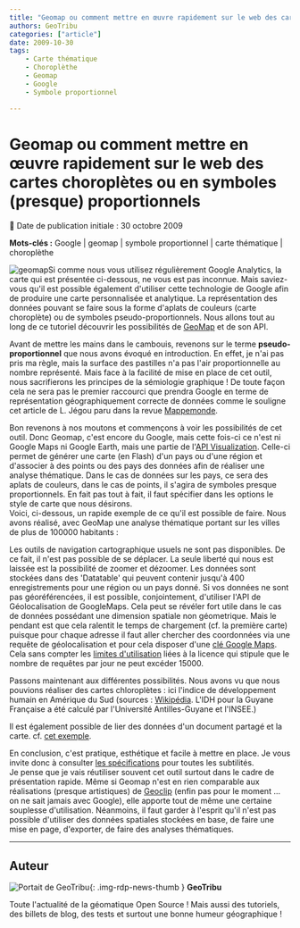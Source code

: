 ```yaml
---
title: "Geomap ou comment mettre en œuvre rapidement sur le web des cartes choroplètes ou en symboles (presque) proportionnels"
authors: GeoTribu
categories: ["article"]
date: 2009-10-30
tags: 
    - Carte thématique
    - Choroplèthe
    - Geomap
    - Google
    - Symbole proportionnel

---
```


# Geomap ou comment mettre en œuvre rapidement sur le web des cartes choroplètes ou en symboles (presque) proportionnels

:calendar: Date de publication initiale : 30 octobre 2009

**Mots-clés :** Google | geomap | symbole proportionnel | carte thématique | choroplèthe

![geomap](http://88.191.39.115/fabien/geotribu/logos/visualization_geomap.png)Si comme nous vous utilisez régulièrement Google Analytics, la carte qui est présentée ci-dessous, ne vous est pas inconnue. Mais saviez-vous qu'il est possible également d'utiliser cette technologie de Google afin de produire une carte personnalisée et analytique. La représentation des données pouvant se faire sous la forme d'aplats de couleurs (carte choroplète) ou de symboles pseudo-proportionnels. Nous allons tout au long de ce tutoriel découvrir les possibilités de [GeoMap](http://code.google.com/intl/fr/apis/visualization/documentation/gallery/geomap.html) et de son API.

Avant de mettre les mains dans le cambouis, revenons sur le terme **pseudo-proportionnel** que nous avons évoqué en introduction. En effet, je n'ai pas pris ma règle, mais la surface des pastilles n'a pas l'air proportionnelle au nombre représenté. Mais face à la facilité de mise en place de cet outil, nous sacrifierons les principes de la sémiologie graphique ! De toute façon cela ne sera pas le premier raccourci que prendra Google en terme de représentation géographiquement correcte de données comme le souligne cet article de L. Jégou paru dans la revue [Mappemonde](http://mappemonde.mgm.fr/num20/internet/int08401.html).

Bon revenons à nos moutons et commençons à voir les possibilités de cet outil. Donc Geomap, c'est encore du Google, mais cette fois-ci ce n'est ni Google Maps ni Google Earth, mais une partie de l'[API Visualization](http://code.google.com/intl/fr/apis/visualization/documentation/gallery/geomap.html). Celle-ci permet de générer une carte (en Flash) d'un pays ou d'une région et d'associer à des points ou des pays des données afin de réaliser une analyse thématique. Dans le cas de données sur les pays, ce sera des aplats de couleurs, dans le cas de points, il s'agira de symboles presque proportionnels. En fait pas tout à fait, il faut spécifier dans les options le style de carte que nous désirons.  
Voici, ci-dessous, un rapide exemple de ce qu'il est possible de faire. Nous avons réalisé, avec GeoMap une analyse thématique portant sur les villes de plus de 100000 habitants :

Les outils de navigation cartographique usuels ne sont pas disponibles. De ce fait, il n'est pas possible de se déplacer. La seule liberté qui nous est laissée est la possibilité de zoomer et dézoomer. Les données sont stockées dans des 'Datatable' qui peuvent contenir jusqu'à 400 enregistrements pour une région ou un pays donné. Si vos données ne sont pas géoréférencées, il est possible, conjointement, d'utiliser l'API de Géolocalisation de GoogleMaps. Cela peut se révéler fort utile dans le cas de données possédant une dimension spatiale non géometrique. Mais le pendant est que cela ralentit le temps de chargement (cf. la première carte) puisque pour chaque adresse il faut aller chercher des coordonnées via une requête de géolocalisation et pour cela disposer d'une [clé Google Maps](http://code.google.com/intl/fr/apis/maps/signup.html). Cela sans compter les [limites d'utilisation](http://code.google.com/intl/fr/apis/maps/terms.html) liées à la licence qui stipule que le nombre de requêtes par jour ne peut excéder 15000.

Passons maintenant aux différentes possibilités. Nous avons vu que nous pouvions réaliser des cartes chloroplètes : ici l'indice de développement humain en Amérique du Sud (sources : [Wikipédia](https://fr.wikipedia.org/wiki/Classement_IDH_des_pays). L'IDH pour la Guyane Française a été calculé par l'Université Antilles-Guyane et l'INSEE.)

Il est également possible de lier des données d'un document partagé et la carte. cf. [cet exemple](http://spreadsheets.google.com/pub?key=pCQbetd-CptHo44c-Bt43eg&gid=0).

En conclusion, c'est pratique, esthétique et facile à mettre en place. Je vous invite donc à consulter [les spécifications](http://code.google.com/intl/fr/apis/visualization/documentation/gallery/geomap.html) pour toutes les subtilités.  
Je pense que je vais réutiliser souvent cet outil surtout dans le cadre de présentation rapide. Même si Geomap n'est en rien comparable aux réalisations (presque artistiques) de [Geoclip](http://www.geoclip.net/fr/) (enfin pas pour le moment ... on ne sait jamais avec Google), elle apporte tout de même une certaine souplesse d'utilisation. Néanmoins, il faut garder à l'esprit qu'il n'est pas possible d'utiliser des données spatiales stockées en base, de faire une mise en page, d'exporter, de faire des analyses thématiques.

----

## Auteur

![Portait de GeoTribu](https://cdn.geotribu.fr/img/internal/charte/geotribu_logo_64x64.png){: .img-rdp-news-thumb }
**GeoTribu**

Toute l'actualité de la géomatique Open Source ! Mais aussi des tutoriels, des billets de blog, des tests et surtout une bonne humeur géographique !
